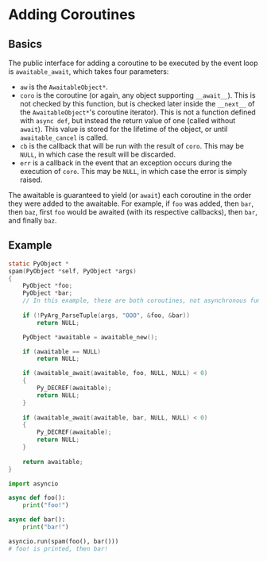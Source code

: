 # Adding Coroutines

## Basics

The public interface for adding a coroutine to be executed by the event loop is ``awaitable_await``, which takes four parameters:

- ``aw`` is the ``AwaitableObject*``.
- ``coro`` is the coroutine (or again, any object supporting ``__await__``). This is not checked by this function, but is checked later inside the ``__next__`` of the ``AwaitableObject*``'s coroutine iterator). This is not a function defined with ``async def``, but instead the return value of one (called without ``await``). This value is stored for the lifetime of the object, or until ``awaitable_cancel`` is called.
- ``cb`` is the callback that will be run with the result of ``coro``. This may be ``NULL``, in which case the result will be discarded.
- ``err`` is a callback in the event that an exception occurs during the execution of ``coro``. This may be ``NULL``, in which case the error is simply raised.

The awaitable is guaranteed to yield (or ``await``) each coroutine in the order they were added to the awaitable. For example, if ``foo`` was added, then ``bar``, then ``baz``, first ``foo`` would be awaited (with its respective callbacks), then ``bar``, and finally ``baz``.

## Example

```c
static PyObject *
spam(PyObject *self, PyObject *args)
{
    PyObject *foo;
    PyObject *bar;
    // In this example, these are both coroutines, not asynchronous functions
    
    if (!PyArg_ParseTuple(args, "OOO", &foo, &bar))
        return NULL;

    PyObject *awaitable = awaitable_new();

    if (awaitable == NULL)
        return NULL;

    if (awaitable_await(awaitable, foo, NULL, NULL) < 0)
    {
        Py_DECREF(awaitable);
        return NULL;
    }
    
    if (awaitable_await(awaitable, bar, NULL, NULL) < 0)
    {
        Py_DECREF(awaitable);
        return NULL;
    }
    
    return awaitable;
}
```

```py
import asyncio

async def foo():
    print("foo!")

async def bar():
    print("bar!")

asyncio.run(spam(foo(), bar()))
# foo! is printed, then bar!
```

